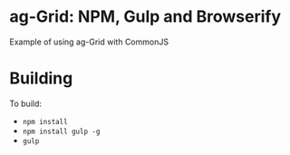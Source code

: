 
ag-Grid: NPM, Gulp and Browserify
==============

Example of using ag-Grid with CommonJS

Building
==============

To build:
- `npm install`
- `npm install gulp -g`
- `gulp`
